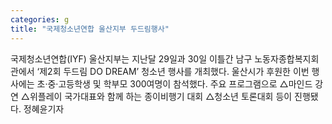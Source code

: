 ```yaml
---
categories: g
title: "국제청소년연합 울산지부 두드림행사"
---
```

국제청소년연합(IYF) 울산지부는 지난달 29일과 30일 이틀간 남구 노동자종합복지회관에서 ‘제2회 두드림 DO DREAM’ 청소년 행사를 개최했다. 울산시가 후원한 이번 행사에는 초·중·고등학생 및 학부모 300여명이 참석했다. 주요 프로그램으로 △마인드 강연 △위플레이 국가대표와 함께 하는 종이비행기 대회 △청소년 토론대회 등이 진행됐다. 정혜윤기자